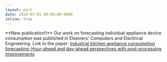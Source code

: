 ```yaml
---
layout: post
date: 2024-03-01 00:00:00-0000
inline: true
---
```

<div class='specialParagraph' markdown='1'>
**New publication!!** Our work on forecasting individual appliance device consumption was published in Elseviers' Computers and Electrical Engineering. Link to the paper: <a href="https://www.sciencedirect.com/science/article/pii/S0045790624000739" target="_blank">Industrial kitchen appliance consumption forecasting: Hour-ahead and day-ahead perspectives with post-processing improvements</a>
</div>